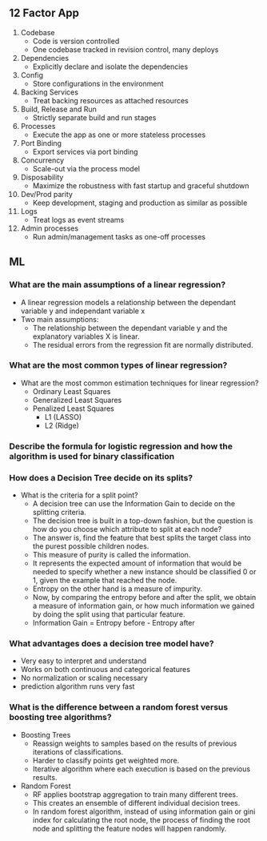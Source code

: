 ## 12 Factor App
1. Codebase
    - Code is version controlled
    - One codebase tracked in revision control, many deploys
2. Dependencies
    - Explicitly declare and isolate the dependencies
3. Config
    - Store configurations in the environment
4. Backing Services
    - Treat backing resources as attached resources
5. Build, Release and Run
    - Strictly separate build and run stages
6. Processes
    - Execute the app as one or more stateless processes
7. Port Binding
    - Export services via port binding
8. Concurrency
    - Scale-out via the process model
9. Disposability
    - Maximize the robustness with fast startup and graceful shutdown
10. Dev/Prod parity
    - Keep development, staging and production as similar as possible
11. Logs
    - Treat logs as event streams
12. Admin processes
    - Run admin/management tasks as one-off processes

## ML
### What are the main assumptions of a linear regression?
- A linear regression models a relationship between the dependant variable y and independant variable x
- Two main assumptions:
  - The relationship between the dependant variable y and the explanatory variables X is linear.
  - The residual errors from the regression fit are normally distributed.
### What are the most common types of linear regression?
- What are the most common estimation techniques for linear regression?
  - Ordinary Least Squares
  - Generalized Least Squares
  - Penalized Least Squares
    - L1 (LASSO)
    - L2 (Ridge)
### Describe the formula for logistic regression and how the algorithm is used for binary classification
### How does a Decision Tree decide on its splits?
- What is the criteria for a split point?
  - A decision tree can use the Information Gain to decide on the splitting criteria.
  - The decision tree is built in a top-down fashion, but the question is how do you choose which attribute to split at each node?
  - The answer is, find the feature that best splits the target class into the purest possible children nodes.
  - This measure of purity is called the information.
  - It represents the expected amount of information that would be needed to specify whether a new instance should be classified 0 or 1, given the example that reached the node.
  - Entropy on the other hand is a measure of impurity.
  - Now, by comparing the entropy before and after the split, we obtain a measure of information gain, or how much information we gained by doing the split using that particular feature.
  - Information Gain = Entropy before - Entropy after
### What advantages does a decision tree model have?
- Very easy to interpret and understand
- Works on both continuous and categorical features
- No normalization or scaling necessary
- prediction algorithm runs very fast
### What is the difference between a random forest versus boosting tree algorithms?
- Boosting Trees
  - Reassign weights to samples based on the results of previous iterations of classifications.
  - Harder to classify points get weighted more.
  - Iterative algorithm where each execution is based on the previous results.
- Random Forest
  - RF applies bootstrap aggregation to train many different trees.
  - This creates an ensemble of different individual decision trees.
  - In random forest algorithm, instead of using information gain or gini index for calculating the root node, the process of finding the root node and splitting the feature nodes will happen randomly.